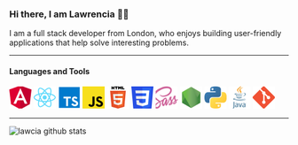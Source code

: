 ### Hi there, I am Lawrencia 👋🏾

I am a full stack developer from London, who enjoys building user-friendly applications that help solve interesting problems.

<hr />

#### Languages and Tools

<span>
<img src="./angular.jpg" alt="angular" height="40px" />
<img src="./react.jpg" alt="react" height="40px" />
<img src="./typescript.jpg" alt="typescript" height="40px" />
<img src="./javascript.jpg" alt="javascript" height="40px" />
<img src="./html.jpg" alt="html" height="40px" />
<img src="./css.jpg" alt="css" height="40px" />
<img src="./sass.jpg" alt="scss" height="40px" />
<img src="./node.jpg" alt="node" height="40px" />
<img src="./python.jpg" alt="python" height="40px" />
<img src="./java.jpg" alt="java" height="40px" />
<img src="./git.jpg" alt="git" height="40px" />
</span>

<hr />

<img align="left" alt="lawcia github stats" src="https://github-readme-stats.vercel.app/api?username=lawcia&show_icons=true&hide_border=true" />
